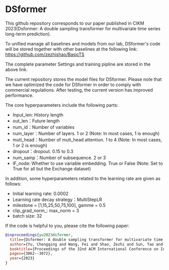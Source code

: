 # DSformer

This github repository corresponds to our paper published in CIKM 2023(Dsformer: A double sampling transformer for multivariate time series long-term prediction).

To unified manage all baselines and models from our lab, DSformer's code will be stored together with other baselines at the following link: https://github.com/zezhishao/BasicTS

The complete parameter Settings and training pipline are stored in the above link.

The current repository stores the model files for DSformer. Please note that we have optimized the code for DSformer in order to comply with commercial regulations. After testing, the current version has improved performance.

The core hyperparameters include the following parts:
- Input_len: History length
- out_len：Future length
- num_id：Number of variables
- num_layer：Number of layers. 1 or 2   (Note: In most cases, 1 is enough)
- muti_head：Number of muti_head attention. 1 to 4  (Note: In most cases, 1 or 2 is enough)
- dropout：dropout. 0.15 to 0.3
- num_samp：Number of subsequence. 2 or 3
- IF_node: Whether to use variable embedding. True or False (Note: Set to True for all but the Exchange dataset)

In addition, some hyperparameters related to the learning rate are given as follows:
- Initial learning rate: 0.0002
- Learning rate decay strategy：MultiStepLR
- milestone = [1,15,25,50,75,100], gamme = 0.5
- clip_grad_norm_: max_norm = 3
- batch size: 32


If the code is helpful to you, please cite the following paper:
```bibtex
@inproceedings{yu2023dsformer,
  title={Dsformer: A double sampling transformer for multivariate time series long-term prediction},
  author={Yu, Chengqing and Wang, Fei and Shao, Zezhi and Sun, Tao and Wu, Lin and Xu, Yongjun},
  booktitle={Proceedings of the 32nd ACM International Conference on Information and Knowledge Management},
  pages={3062--3072},
  year={2023}
}
```
